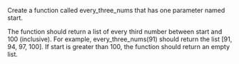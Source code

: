 Create a function called every_three_nums that has one parameter named start.

The function should return a list of every third number between start and 100 (inclusive). For example, every_three_nums(91) should return the list [91, 94, 97, 100]. If start is greater than 100, the function should return an empty list.